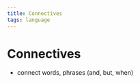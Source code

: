 ```yaml
---
title: Connectives
tags: language
---
```


# Connectives
- connect words, phrases (and, but, when)
























































































